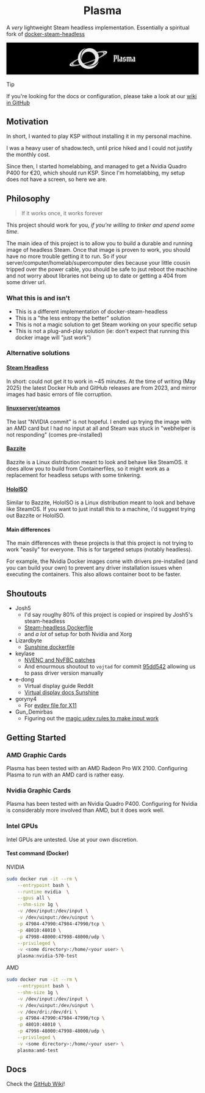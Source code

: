 <h1 align="center">Plasma</h1>

A _very_ lightweight Steam headless implementation.
Essentially a spiritual fork of [docker-steam-headless](https://github.com/Steam-Headless/docker-steam-headless)

<img alt="Plasma black hole image" src="docs/banner.png"/>

> [!TIP]
> If you're looking for the docs or configuration, please take a look
> at our [wiki in GitHub](https://github.com/jsmrcaga/plasma/wiki)

## Motivation
In short, I wanted to play KSP without installing it in my personal machine.

I was a heavy user of shadow.tech, until price hiked and I could not
justify the monthly cost.

Since then, I started homelabbing, and managed to get a Nvidia Quadro P400 for €20, which should run KSP.
Since I'm homelabbing, my setup does not have a screen, so here we are.

## Philosophy

> If it works once, it works forever

This project should work for you, _if you're willing to tinker and spend some time_.

The main idea of this project is to allow you to build a durable and running image of headless Steam.
Once that image is proven to work, you should have no more trouble getting it to run. So
if your server/computer/homelab/supercomputer dies because your little cousin tripped over the
power cable, you should be safe to jsut reboot the machine and not worry about libraries
not being up to date or getting a 404 from some driver url.

### What this is and isn't
* This is a different implementation of docker-steam-headless
* This is a "the less entropy the better" solution
* This is not a magic solution to get Steam working on your specific setup
* This is not a plug-and-play solution (ie: don't expect that running this docker image will "just work")

### Alternative solutions

#### [Steam Headless](https://github.com/Steam-Headless/docker-steam-headless)
In short: could not get it to work in ~45 minutes. At the time of writing (May 2025) the latest Docker Hub
and GitHub releases are from 2023, and mirror images had basic errors of file corruption.

#### [linuxserver/steamos](https://docs.linuxserver.io/images/docker-steamos/)
The last "NVIDIA commit" is not hopeful. I ended up trying the image with an
AMD card but I had no input at all and Steam was stuck in "webhelper is not responding" (comes pre-installed)

#### [Bazzite](https://bazzite.gg/)
Bazzite is a Linux distribution meant to look and behave like SteamOS.
it does allow you to build from Containerfiles, so it might work as a replacement 
for headless setups with some tinkering.

#### [HoloISO](https://github.com/HoloISO/releases)
Similar to Bazzite, HoloISO is a Linux distribution meant to look and behave like SteamOS.
If you want to just install this to a machine, i'd suggest trying out Bazzite or HoloISO. 

#### Main differences

The main differences with these projects is that this project is not trying
to work "easily" for everyone. This is for targeted setups (notably headless).

For example, the Nvidia Docker images come with drivers pre-installed (and you
can build your own) to prevent any driver installation issues when executing
the containers. This also allows container boot to be faster.

## Shoutouts
- Josh5
	- I'd say rouglhy 80% of this project is copied or inspired by Josh5's steam-headless
	- [Steam-headless Dockerfile](https://github.com/Steam-Headless/docker-steam-headless/blob/14c770bce61db99c56592760c73c2ba454dab648/Dockerfile.debian#L1)
	- and _a lot_ of setup for both Nvidia and Xorg
- Lizardbyte
	- [Sunshine dockerfile](https://github.com/LizardByte/Sunshine/blob/c6f36474ba9b492eea2a60930ca7304ea96176af/docker/debian-bookworm.dockerfile)
- keylase
	- [NVENC and NvFBC patches](https://github.com/keylase/nvidia-patch)
	- And enourmous shoutout to `vojtad` for commit [95dd542](https://github.com/keylase/nvidia-patch/commit/95dd542a8014578f91ffdd864a37b67b19c8948e) allowing us to pass driver version manually
- e-dong
	- Virtual display guide Reddit
	- [Virtual display docs Sunshine](https://app.lizardbyte.dev/2023-09-14-remote-ssh-headless-sunshine-setup/?lng=en-US#virtual-display-setup)
- goryny4
	- For [evdev file for X11](https://gist.github.com/goryny4/014815ab73bede4f2184)
- Gun_Demirbas
	- Figuring out the [magic udev rules to make input work](https://discuss.linuxcontainers.org/t/headless-wayland-container-streaming-via-sunshine-sway-libinput-not-finding-input-devices/18852/7)

## Getting Started

### AMD Graphic Cards
Plasma has been tested with an AMD Radeon Pro WX 2100.
Configuring Plasma to run with an AMD card is rather easy.

### Nvidia Graphic Cards
Plasma has been tested with an Nvidia Quadro P400.
Configuring for Nvidia is considerably more involved than AMD, but 
it does work well.

### Intel GPUs
Intel GPUs are untested. Use at your own discretion.

#### Test command (Docker)

NVIDIA
```sh
sudo docker run -it --rm \
	--entrypoint bash \
	--runtime nvidia  \
	--gpus all \
	--shm-size 1g \
	-v /dev/input:/dev/input \
	-v /dev/uinput:/dev/uinput \
	-p 47984-47990:47984-47990/tcp \
	-p 48010:48010 \
	-p 47998-48000:47998-48000/udp \
	--privileged \
	-v <some directory>:/home/<your user> \
	plasma:nvidia-570-test
```

AMD
```sh
sudo docker run -it --rm \
	--entrypoint bash \
	--shm-size 1g \
	-v /dev/input:/dev/input \
	-v /dev/uinput:/dev/uinput \
	-v /dev/dri:/dev/dri \
	-p 47984-47990:47984-47990/tcp \
	-p 48010:48010 \
	-p 47998-48000:47998-48000/udp \
	--privileged \
	-v <some directory>:/home/<your user> \
	plasma:amd-test
```

## Docs

Check the [GitHub Wiki](https://github.com/jsmrcaga/plasma/wiki)!

